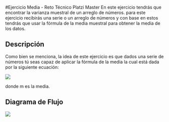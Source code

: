 #Ejercicio Media - Reto Técnico Platzi Master
En este ejercicio tendrás que encontrar la varianza muestral de un arreglo de números. para este ejercicio recibirás una serie o un arreglo de números y con base en estos tendrás que usar la fórmula de la media muestral para obtener la media de los datos.

## Descripción
Como bien se menciona, la idea de este ejercicio es que dados una serie de números tú seas capaz de aplicar la fórmula de la media la cual está dada por la siguiente ecuación:

[![](https://camo.githubusercontent.com/9c7d069f2302b1a31858e691f8177b70cbf911d5267613821fb57b01981038cf/68747470733a2f2f7777772e677374617469632e636f6d2f656475636174696f6e2f666f726d756c6173322f3339373133333437332f656e2f6d65616e2e737667)](http://https://camo.githubusercontent.com/9c7d069f2302b1a31858e691f8177b70cbf911d5267613821fb57b01981038cf/68747470733a2f2f7777772e677374617469632e636f6d2f656475636174696f6e2f666f726d756c6173322f3339373133333437332f656e2f6d65616e2e737667)

donde m es la media.

## Diagrama de Flujo
[![](https://firebasestorage.googleapis.com/v0/b/generador-facturas-pm.appspot.com/o/primedio.png?alt=media&token=3fc65a40-0634-401a-b400-beb00efcab1f)](https://firebasestorage.googleapis.com/v0/b/generador-facturas-pm.appspot.com/o/primedio.png?alt=media&token=3fc65a40-0634-401a-b400-beb00efcab1f)
